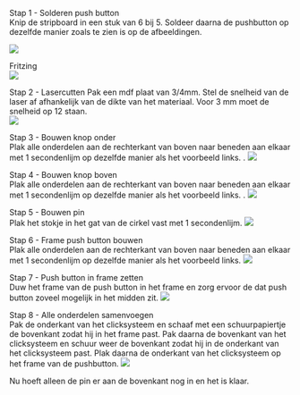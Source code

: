 Stap 1 - Solderen push button  
Knip de stripboard in een stuk van 6 bij 5. Soldeer daarna de pushbutton op dezelfde manier zoals te zien is op de afbeeldingen. 

<a href="#"><img src="http://u.cubeupload.com/NVUnen/20160117153628.jpg"></a>

Fritzing  
<a href="#"><img src="http://u.cubeupload.com/NVUnen/fritzing.png"></a>

Stap 2 - Lasercutten
Pak een mdf plaat van 3/4mm. Stel de snelheid van de laser af afhankelijk van de dikte van het materiaal. Voor 3 mm moet de snelheid op 12 staan.  
<a href="#"><img src="http://u.cubeupload.com/NVUnen/PinOmgezet.jpg"></a>  

Stap 3 - Bouwen knop onder  
Plak alle onderdelen aan de rechterkant van boven naar beneden aan elkaar met 1 secondenlijm op dezelfde manier als het voorbeeld links. . 
<a href="#"><img src="http://u.cubeupload.com/NVUnen/20160117201249.jpg"></a>

Stap 4 - Bouwen knop boven  
Plak alle onderdelen aan de rechterkant van boven naar beneden aan elkaar met 1 secondenlijm op dezelfde manier als het voorbeeld links. . 
<a href="#"><img src="http://u.cubeupload.com/NVUnen/20160117201317.jpg"></a>

Stap 5 - Bouwen pin  
Plak het stokje in het gat van de cirkel vast met 1 secondenlijm.
<a href="#"><img src="http://u.cubeupload.com/NVUnen/20160117201520.jpg"></a>

Stap 6 - Frame push button bouwen  
Plak alle onderdelen aan de rechterkant van boven naar beneden aan elkaar met 1 secondenlijm op dezelfde manier als het voorbeeld links. 
<a href="#"><img src="http://u.cubeupload.com/NVUnen/20160117201656.jpg"></a>

Stap 7 - Push button in frame zetten  
Duw het frame van de push button in het frame en zorg ervoor de dat push button zoveel mogelijk in het midden zit. 
<a href="#"><img src="http://u.cubeupload.com/NVUnen/20160117140209.jpg"></a>

Stap 8 - Alle onderdelen samenvoegen  
Pak de onderkant van het clicksysteem en schaaf met een schuurpapiertje de bovenkant zodat hij in het frame past. Pak daarna de bovenkant van het clicksysteem en schuur weer de bovenkant zodat hij in de onderkant van het clicksysteem past. Plak daarna de onderkant van het clicksysteem op het frame van de pushbutton. 
<a href="#"><img src="http://u.cubeupload.com/NVUnen/20160117201802.jpg"></a>
  
Nu hoeft alleen de pin er aan de bovenkant nog in en het is klaar.
